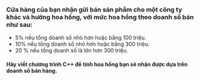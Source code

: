 ### Cửa hàng của bạn nhận gửi bán sản phẩm cho một công ty khác và hưởng hoa hồng, với mức hoa hồng theo doanh số bán như sau:

- 5% nếu tổng doanh số nhỏ hơn hoặc bằng 100 triệu.
- 10% nếu tổng doanh số nhỏ hơn hoặc bằng 300 triệu.
- 20 % nếu tổng doanh số là lớn hơn 300 triệu.
#### Hãy viết chương trình C++ để tính hoa hồng bạn sẽ nhận được dựa trên doanh số bán hàng.
